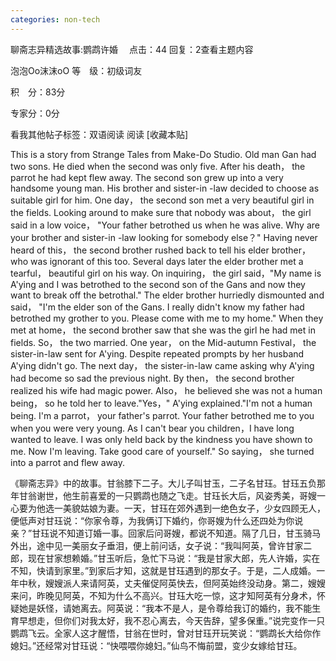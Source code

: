 ```yaml
---
categories: non-tech
---
```

聊斋志异精选故事:鹦鹉许婚 　点击：44 回复：2查看主题内容

泡泡Oo沫沫oO 等　级：初级词友 

积　分：83分 

专家分：0分 

  

看我其他帖子标签：双语阅读  阅读   [收藏本贴]

This is a story from Strange Tales from Make-Do Studio. Old man Gan had two sons. He died when the second was only five. After his death， the parrot he had kept flew away. The second son grew up into a very handsome young man. His brother and sister-in -law decided to choose as suitable girl for him. One day， the second son met a very beautiful girl in the fields. Looking around to make sure that nobody was about， the girl said in a low voice， "Your father betrothed us when he was alive. Why are your brother and sister-in -law looking for somebody else？" Having never heard of this， the second brother rushed back to tell his elder brother， who was ignorant of this too. Several days later the elder brother met a tearful， beautiful girl on his way. On inquiring， the girl said，"My name is A'ying and I was betrothed to the second son of the Gans and now they want to break off the betrothal." The elder brother hurriedly dismounted and said， "I'm the elder son of the Gans. I really didn't know my father had betrothed my grother to you. Please come with me to my home." When they met at home， the second brother saw that she was the girl he had met in fields. So， the two married. One year， on the Mid-autumn Festival， the sister-in-law sent for A'ying. Despite repeated prompts by her husband A'ying didn't go. The next day， the sister-in-law came asking why A'ying had become so sad the previous night. By then， the second brother realized his wife had magic power. Also， he believed she was not a human being， so he told her to leave."Yes，" A'ying explained."I'm not a human being. I'm a parrot， your father's parrot. Your father betrothed me to you when you were very young. As I can't bear you children，I have long wanted to leave. I was only held back by the kindness you have shown to me. Now I'm leaving. Take good care of yourself." So saying， she turned into a parrot and flew away.

《聊斋志异》中的故事。甘翁膝下二子。大儿子叫甘玉，二子名甘珏。甘珏五负那年甘翁谢世，他生前喜爱的一只鹦鹉也随之飞走。甘珏长大后，风姿秀美，哥嫂一心要为他选一美貌姑娘为妻。一天，甘珏在郊外遇到一绝色女子，少女四顾无人，便低声对甘珏说：“你家令尊，为我俩订下婚约，你哥嫂为什么还四处为你说亲？”甘珏说不知道订婚一事。回家后问哥嫂，都说不知道。隔了几日，甘玉骑马外出，途中见一美丽女子垂泪，便上前问话，女子说：“我叫阿英，曾许甘家二郎，现在甘家想赖婚。”甘玉听后，急忙下马说：“我是甘家大郎，先人许婚，实在不知，快请到家里。”到家后才知，这就是甘珏遇到的那女子。于是，二人成婚。一年中秋，嫂嫂派人来请阿英，丈夫催促阿英快去，但阿英始终没动身。第二，嫂嫂来问，昨晚见阿英，不知为什么不高兴。甘珏大吃一惊，这才知阿英有分身术，怀疑她是妖怪，请她离去。阿英说：“我本不是人，是令尊给我订的婚约，我不能生育早想走，但你们对我太好，我不忍心离去，今天告辞，望多保重。”说完变作一只鹦鹉飞云。全家人这才醒悟，甘翁在世时，曾对甘珏开玩笑说：“鹦鹉长大给你作媳妇。”还经常对甘珏说：“快喂喂你媳妇。”仙鸟不悔前盟，变少女嫁给甘珏。 
